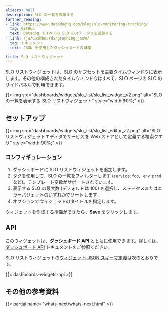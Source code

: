 ```yaml
---
aliases: null
description: SLO の一覧を表示する
further_reading:
- link: https://www.datadoghq.com/blog/slo-monitoring-tracking/
  tag: GitHub
  text: Datadog ですべての SLO のステータスを追跡する
- link: /ja/dashboards/graphing_json/
  tag: ドキュメント
  text: JSON を使用したダッシュボードの構築

title: SLO リストウィジェット
---
```


SLO リストウィジェットは、[SLO][1] のサブセットを主要タイムウィンドウに表示します。その他の構成されたタイムウィンドウはすべて、SLO ページの SLO のサイドパネルで利用できます。

{{< img src="dashboards/widgets/slo_list/slo_list_widget_v2.png" alt="SLO の一覧を表示する SLO リストウィジェット" style="width:90%;" >}}

## セットアップ

{{< img src="dashboards/widgets/slo_list/slo_list_editor_v2.png" alt="SLO リストウィジェットエディタでサービスを Web ストアとして定義する検索クエリ" style="width:90%;" >}}

### コンフィギュレーション

1. ダッシュボードに SLO リストウィジェットを追加します。
2. タグを使用して、SLO の一覧をフィルターします (`service:foo, env:prod` など)。テンプレート変数がサポートされています。
3. 表示する SLO の最大数 (デフォルトは 100) を選択し、ステータスまたはエラーバジェットのいずれかでソートします。
4. オプションでウィジェットのタイトルを指定します。

ウィジェットを作成する準備ができたら、**Save** をクリックします。

## API

このウィジェットは、**ダッシュボード API** とともに使用できます。詳しくは、[ダッシュボード API][2] ドキュメントをご参照ください。

SLO リストウィジェットの[ウィジェット JSON スキーマ定義][3]は次のとおりです。

{{< dashboards-widgets-api >}}

## その他の参考資料

{{< partial name="whats-next/whats-next.html" >}}

[1]: /ja/service_management/service_level_objectives/
[2]: /ja/api/v1/dashboards/
[3]: /ja/dashboards/graphing_json/widget_json/
